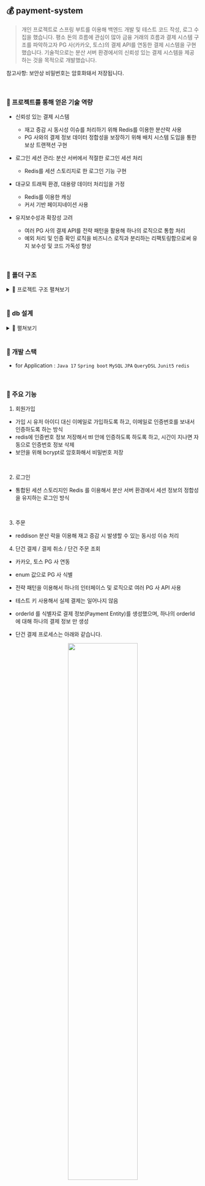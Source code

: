 ## 💰 payment-system

> 개인 프로젝트로 스프링 부트를 이용해 백엔드 개발 및 테스트 코드 작성, 로그 수집을 했습니다.
> 평소 돈의 흐름에 관심이 많아 금융 거래의 흐름과 결제 시스템 구조를 파악하고자 PG 사(카카오, 토스)의 결제 API를 연동한 결제 시스템을 구현했습니다.
> 기술적으로는 분산 서버 환경에서의 신뢰성 있는 결제 시스템을 제공하는 것을 목적으로 개발했습니다.


참고사항: 보안상 비밀번호는 암호화돼서 저장됩니다.

<br>

### 📌 프로젝트를 통해 얻은 기술 역량

- 신뢰성 있는 결제 시스템
  - 재고 증감 시 동시성 이슈를 처리하기 위해 Redis를 이용한 분산락 사용
  - PG 사와의 결제 정보 데이터 정합성을 보장하기 위해 배치 시스템 도입을 통한 보상 트랜잭션 구현
    
- 로그인 세션 관리: 분산 서버에서 적절한 로그인 세션 처리
  - Redis를 세션 스토리지로 한 로그인 기능 구현
    
- 대규모 트래픽 환경, 대용량 데이터 처리임을 가정
  - Redis를 이용한 캐싱
  - 커서 기반 페이지네이션 사용
    
- 유지보수성과 확장성 고려
  - 여러 PG 사의 결제 API를 전략 패턴을 활용해 하나의 로직으로 통합 처리
  - 예외 처리 및 인증 확인 로직을 비즈니스 로직과 분리하는 리팩토링함으로써 유지 보수성 및 코드 가독성 향상

<br>

### 📁 폴더 구조

<details>
    <summary> 🧷 프로젝트 구조 펼쳐보기</summary>

```bash
main
├── java
│   ├── flab.payment_system
│   │   ├──  adapter # 다른 패키지(도메인)의 클래스를 사용할 때
│   │   │   ├──  OrderAdapter
│   │   │   ├──  OrderAdapterImpl
│   │   │   ├──  PaymentAdapter
│   │   │   ├──  PaymentAdapterImpl
│   │   │   ├──  RedissonLockAdapter
│   │   │   ├──  RedissonLockAdapterImpl
│   │   │   ├──  UserAdapter
│   │   │   └──  UserAdapterImpl
│   │   ├──  common # 공통
│   │   │   ├──  data
│   │   │   │  └──  BaseEntity
│   │   │   ├──  enums
│   │   │   │  └──  Constant
│   │   │   ├──  exception # 각 domain 의 예외들은 아래 예외들을 상속받음
│   │   │   │  ├──  BadRequestException
│   │   │   │  ├──  BaseException
│   │   │   │  ├──  ConflictException
│   │   │   │  ├──  CustomExceptionHandler
│   │   │   │  ├──  ExceptionMessage
│   │   │   │  ├──  ForbiddenException
│   │   │   │  ├──  OkException
│   │   │   │  ├──  ServiceUnavailableException
│   │   │   │  └──  UnauthorizedException
│   │   │   ├──  filter
│   │   │   │  ├──  ExceptionHandlerFilter
│   │   │   │  └──  SignInCheckFilter
│   │   │   ├──  interceptor
│   │   │   │  └──  LoggingInterceptor
│   │   │   ├──  response
│   │   │   │  └──  ResponseMessage
│   │   │   └──  utils
│   │   │   │  ├──  CookieUtil
│   │   │   │  └──  IpUtil
│   │   ├──  config
│   │   │   ├──  AppConfig
│   │   │   ├──  QueryDslConfig
│   │   │   ├──  RedisConfig
│   │   │   └──  WebConfig
│   │   ├──  domain
│   │   │   ├──  batch
│   │   │   │  ├──  compensation # 보상 트랜잭션을 위해 주기적으로 PG 사의 엑셀 파일과 DB 를 비교해 데이터를 일치시켜주는 batch
│   │   │   │  │  ├──  CompensationConfig
│   │   │   │  │  ├──  CompensationItemProcessor
│   │   │   │  │  ├──  CompensationItemReader
│   │   │   │  │  ├──  CompensationItemWrite
│   │   │   │  │  └──  CompensationJobConfig
│   │   │   ├──  log
│   │   │   │  ├──  entity
│   │   │   │  │  └──  AppLogs
│   │   │   ├──  mail
│   │   │   │  ├──  service # 유저에게 이메일 보낼 때(회원가입을 위한 유저 인증번호 발송)
│   │   │   │  │  └──  MailService
│   │   │   ├──  order
│   │   │   │  ├──  controller
│   │   │   │  │  └──  OrderController
│   │   │   │  ├──  entity
│   │   │   │  │  └──  OrderProduct
│   │   │   │  ├──  dto
│   │   │   │  │  ├──  OrderCancelDto
│   │   │   │  │  ├──  OrderDetailDto
│   │   │   │  │  ├──  OrderDto
│   │   │   │  │  └──  OrderProductDto
│   │   │   │  ├── exception
│   │   │   │  │  └──  OrderNotExistBadRequestException
│   │   │   │  ├── repository
│   │   │   │  │  ├──  OrderCustomRepository
│   │   │   │  │  ├──  OrderCustomRepositoryImpl
│   │   │   │  │  └──  OrderRepository
│   │   │   │  ├── service
│   │   │   │  │  └──  OrderService
│   │   │   ├──  payment
│   │   │   │  ├──  client # PG 사와 통신
│   │   │   │  │  ├──  kakao
│   │   │   │  │  │  └──  PaymentKakaoClient
│   │   │   │  │  ├──  toss
│   │   │   │  │  │  └──  PaymentTossClient
│   │   │   │  ├──  controller
│   │   │   │  │  └──  PaymentController
│   │   │   │  ├── entity
│   │   │   │  │  ├── Payment
│   │   │   │  │  │  ├──  kakao 
│   │   │   │  │  │  │  ├── Amount
│   │   │   │  │  │  │  ├── ApprovedCancelAmount
│   │   │   │  │  │  │  ├── CancelAvailableAmount
│   │   │   │  │  │  │  ├── CanceledAmount
│   │   │   │  │  │  │  ├── CardInfo
│   │   │   │  │  │  │  ├── KakaoPayment
│   │   │   │  │  │  │  └── PaymentActionDetails
│   │   │   │  │  │  ├──  toss
│   │   │   │  │  │  │  ├── Cacnels
│   │   │   │  │  │  │  ├── Card
│   │   │   │  │  │  │  ├── CashReceipt
│   │   │   │  │  │  │  ├── Checkout
│   │   │   │  │  │  │  ├── Discount
│   │   │   │  │  │  │  ├── EasyPay
│   │   │   │  │  │  │  ├── Failure
│   │   │   │  │  │  │  ├── GiftCertificate
│   │   │   │  │  │  │  ├── MobilePhone
│   │   │   │  │  │  │  ├── Receipt
│   │   │   │  │  │  │  ├── RefundReceiveAccount
│   │   │   │  │  │  │  ├── TossPayment
│   │   │   │  │  │  │  ├── Transfer
│   │   │   │  │  │  │  └── VirtualAccount
│   │   │   │  ├──  enums
│   │   │   │  │  ├── PaymentPgCompany
│   │   │   │  │  ├── PaymentPgCompanyStringToEnumConverter
│   │   │   │  │  └── PaymentStateConstant
│   │   │   │  ├──  exception
│   │   │   │  │  ├── PaymentAlreadyApprovedConflictException
│   │   │   │  │  ├── PaymentFailBadRequestException
│   │   │   │  │  ├── PaymentKakaoServiceUnavailableException
│   │   │   │  │  ├── PaymentNotApprovedConflictException
│   │   │   │  │  ├── PaymentNotExistBadRequestException
│   │   │   │  │  └── PaymentTossServiceUnavailableException
│   │   │   │  ├──  repository
│   │   │   │  │  ├──  PaymentCustomRepository
│   │   │   │  │  ├──  PaymentCustomRepositoryImpl
│   │   │   │  │  ├──  PaymentRepository
│   │   │   │  │  ├──  kakao
│   │   │   │  │  │  ├──  KakaoPaymentCustomRepository
│   │   │   │  │  │  ├──  KakaoPaymentCustomRepositoryImpl
│   │   │   │  │  │  └──  KakaoPaymentRepository
│   │   │   │  │  ├──  toss
│   │   │   │  │  │  ├──  TossPaymentCustomRepository
│   │   │   │  │  │  ├──  TossPaymentCustomRepositoryImpl
│   │   │   │  │  │  └──  TossPaymentRepository
│   │   │   │  ├──  request
│   │   │   │  │  ├──  kakao
│   │   │   │  │  │  └──  PaymentKakaoRequestBodyFactory
│   │   │   │  │  ├──  toss
│   │   │   │  │  │  └──  PaymentTossRequestBodyFactory
│   │   │   │  ├──  response
│   │   │   │  │  ├──  PaymentApprovalDto
│   │   │   │  │  ├──  PaymentCancelDto
│   │   │   │  │  ├──  PaymentOrderDetailDto
│   │   │   │  │  ├──  PaymentReadyDto
│   │   │   │  │  ├──  kakao
│   │   │   │  │  │  ├──  PaymentKakao
│   │   │   │  │  │  ├──  PaymentKakaoApprovalDtoImpl
│   │   │   │  │  │  ├──  PaymentKakaoCancelDtoImpl
│   │   │   │  │  │  ├──  PaymentKakaoOrderDetailDtoImpl
│   │   │   │  │  │  └──  PaymentKakaoReadyDtoImpl
│   │   │   │  │  ├──  toss
│   │   │   │  │  │  ├──  PaymentToss
│   │   │   │  │  │  └──  PaymentTossDtoImpl
│   │   │   │  ├──  service
│   │   │   │  │  ├──  PaymentService
│   │   │   │  │  ├──  PaymentStrategy # enums - PaymentPgCompany 값에 따라서 해당 인터페이스를 구현한 전략 서비스 호출
│   │   │   │  │  ├──  kakao
│   │   │   │  │  │  └──  PaymentStrategyKakaoService
│   │   │   │  │  ├──  toss
│   │   │   │  │  │  └──  PaymentStrategyTossService
│   │   │   │  ├──  product
│   │   │   │  │  ├──  controller
│   │   │   │  │  │  └──  ProductController
│   │   │   │  │  ├──  dto
│   │   │   │  │  │  └──  ProductDto
│   │   │   │  │  ├──  entity
│   │   │   │  │  │  └──  Product
│   │   │   │  │  ├──  exception
│   │   │   │  │  │  ├──  ProductNotExistBadRequestException
│   │   │   │  │  │  └──  ProductSoldOutException
│   │   │   │  │  ├──  repository
│   │   │   │  │  │  ├──  ProductCustomRepository
│   │   │   │  │  │  ├──  ProductCustomRepositoryImpl
│   │   │   │  │  │  └──  ProductRepository
│   │   │   │  │  ├──  service
│   │   │   │  │  │  └──  ProductService
│   │   │   │  ├──  redisson
│   │   │   │  │  ├──  service # 재고 동시성 이슈 처리를 위한 redisson lock
│   │   │   │  │  │  └──  RedissonLockService
│   │   │   │  ├──  session
│   │   │   │  │  ├──  service
│   │   │   │  │  │  └──  SessionService
│   │   │   │  ├──  user
│   │   │   │  │  ├──  controller
│   │   │   │  │  │  └──  UserController
│   │   │   │  │  ├──  dto
│   │   │   │  │  │  ├──  UserConfirmVerificationNumberDto
│   │   │   │  │  │  ├──  UserDto
│   │   │   │  │  │  ├──  UserSignUpDto
│   │   │   │  │  │  ├──  UserVerificationDto
│   │   │   │  │  │  └──  UserVerifiyEmailDto
│   │   │   │  │  ├──  entity
│   │   │   │  │  │  ├──  User
│   │   │   │  │  │  └──  UserVerification
│   │   │   │  │  ├──  exception
│   │   │   │  │  │  ├──  UserAlreadySignInConflictException
│   │   │   │  │  │  ├──  UserEmailAlreadyExistConflictException
│   │   │   │  │  │  ├──  UserEmailNotExistBadReqeuestException
│   │   │   │  │  │  ├──  UserNotSignInedConflictException
│   │   │   │  │  │  ├──  UserPasswordFailBadRequestException
│   │   │   │  │  │  ├──  UserSignUpBadRequestException
│   │   │   │  │  │  ├──  UserUnauthorizedException
│   │   │   │  │  │  ├──  UserVerificationEmailBadReqeust
│   │   │   │  │  │  ├──  UserVerificationIdBadRequestException
│   │   │   │  │  │  ├──  UserVerificationNumberBadRequestException
│   │   │   │  │  │  ├──  UserVerificationUnautorizedExcpetion
│   │   │   │  │  │  └──  UserVerifyUserEmailException
│   │   │   │  │  ├──  repository
│   │   │   │  │  │  ├──  UserCustomRepository
│   │   │   │  │  │  ├──  UserCustomRepositoryImpl
│   │   │   │  │  │  ├──  UserRepository
│   │   │   │  │  │  └──  UserVerificationRepository
│   │   │   │  │  ├──  service
│   │   │   │  │  │  └──  UserService
│   │   │   │  └──  PaymentSystemApplication
├── resources
│   ├── templates
│   │  └──  mail.html
│   ├── application.yml
│   ├── application-test.yml
│   ├── log4j2-local.xml
│   ├── log4j2-prod.xml
│   ├── payment_kakao.csv # 배치 시스템에 필요한 예시 엑셀 파일, 주기적으로 PG 사와 통신해 엑셀 파일을 가져와 DB의 데이터와 비교할 것이라 가정
└   └── payment_toss.csv
```


<!-- summary -->

</details>




<br>


### 📌 db 설계



<details>
    <summary> 🧷 펼쳐보기 </summary>

![image](https://github.com/f-lab-edu/payment-system/assets/98700133/cb8a9d60-5e2c-45c3-9f0c-b57f574a3f87)

![image](https://github.com/f-lab-edu/payment-system/assets/98700133/2caaa7d0-8863-4145-91dc-e5be1feaad79)



결제에 대한 공통적인 정보는 payment 테이블에 저장하고, pg사 별로 달라지는 정보들은 따로 테이블을 만들어줬습니다.

<!-- summary -->

</details>

<br>


### 📌 개발 스택
* for Application : `Java 17` `Spring boot` `MySQL` `JPA` `QueryDSL` `Junit5` `redis`

<br>


### 📌 주요 기능

1) 회원가입
  - 가입 시 유저 아이디 대신 이메일로 가입하도록 하고, 이메일로 인증번호를 보내서 인증하도록 하는 방식
  - redis에 인증번호 정보 저장해서 ttl 안에 인증하도록 하도록 하고, 시간이 지나면 자동으로 인증번호 정보 삭제
  - 보안을 위해 bcrypt로 암호화해서 비밀번호 저장
  
  <br>
  
  
2) 로그인
  -  통합된 세션 스토리지인 Redis 를 이용해서 분산 서버 환경에서 세션 정보의 정합성을 유지하는 로그인 방식
  
  <br>

3) 주문
- reddison 분산 락을 이용해 재고 증감 시 발생할 수 있는 동시성 이슈 처리
  
4) 단건 결제 / 결제 취소 / 단건 주문 조회
- 카카오, 토스 PG 사 연동
- enum 값으로 PG 사 식별
- 전략 패턴을 이용해서 하나의 인터페이스 및 로직으로 여러 PG 사 API 사용
- 테스트 키 사용해서 실제 결제는 일어나지 않음
- orderId 를 식별자로 결제 정보(Payment Entity)를 생성했으며, 하나의 orderId 에 대해 하나의 결제 정보 만 생성

-  단건 결제 프로세스는 아래와 같습니다.
<center><img src="https://github.com/f-lab-edu/payment-system/assets/98700133/132aa184-4321-4658-b7b9-31458e175fd3"  width="60%" height="60%"/></center>


- 단건 결제
  - 단건 결제 기능 하나를 구현하기 위해 3개의 API가 필요했습니다. (결제 생성 API / 결제 승인 API/ 결제 실패 API)

- 결제 취소
  - 기존에 승인된 결제만 취소할 수 있습니다.

- 주문 조회
  - 승인된 결제 정보를 조회할 수 있습니다.

만약 PG 사에는 승인된 결제 정보이지만 외부 API 에 요청할 때 특정 시간이 지나면 연결을 끊도록 설정해 놓은 timeout 등의 문제로 해당 서버의 데이터베이스에는 실패한 결제로 저장돼있거나 해당 서버의 데이터베이스에는 성공한 정보로 돼있지만, PG 사에서 최초에 성공한 정보로 응답을 줬어도 카드사와의 보상 트랜잭션 중 실패 처리로 변경된 정보라면 PG 사의 결제 상태와 해당 서버의 결제 상태가 다를 수 있다고 생각했습니다.

따라서 PG 사에서 받아오는 데이터와 데이터베이스의 데이터를 비교해 데이터 정합성을 맞춰주는 과정이 있을 것이라 생각해 배치 시스템을 도입해 데이터 정합성을 맞춰줬습니다.

이때 개인 프로젝트라 실제 PG 사와 협의를 할 수는 없으니 데이터 정합성을 맞춰주기 위해 필요할 것이라 여겨지는 정보들을 가정해 작성했습니다.

<br>

5) 상품 목록 조회
- 결제 시스템에 집중하고자 상품에 대한 명확한 설계는 하지는 않았지만, 대규모 트래픽이 유입되는 사이트에서 자주 삽입이나 수정이 되지 않는 대용량 데이터를 처리한다 가정했습니다.
  
- 대용량 데이터를 조회할 때 offset limit 방식의 페이지네이션을 하면, 성능이 느려지는 경우가 있기 때문에 커서 기반의 페이지네이션 방식을 취했습니다.
  
- 대규모 트래픽이 오가면 자주 조회될 것이기에, Redis 를 이용한 캐싱을 해줬습니다.

<br>

<br>

### 📌 리팩토링

> 기존에 Exception 클래스들을 정의할 때 RuntimeException을 바로 상속받게 하고 일일이 메세지와 코드를 새로 정의해 주었습니다. Exception Handler에서 핸들링할 때도 아래와 같이 각 예외 별로 처리해 주다 보니 예외를 하나 추가할 때마다 반복적인 코드가 늘어났습니다.

- 기존의 예외 핸들러 코드
```
public class CustomExceptionHandler extends ResponseEntityExceptionHandler {

    // 예외 별로 핸들링 
	@ExceptionHandler(UserVerificationIdBadRequestException.class)
```
>
>
> 이를 해결하기 위해 Exception은 BaseException과 상태 코드 별로 BaseException을 상속받은 예외들을 정의해 줌으로써 hierarchy 구조로 리팩토링했습니다. 리팩토링을 할 때 초기 시간적 비용이 들어가긴 했지만, 장기적으로 봤을 때 예외를 하나 추가할 때마다 드는 반복적인 작업 시간이 줄어들었고, 아래와 같이 핸들러에서 포괄적으로 처리해 줌으로써 예외 처리가 편리해졌습니다.

- 수정된 예외 핸들러 코드

```
public class CustomExceptionHandler {
    // 해당 프로젝트의 모든 예외는 BaseException을 상속받음
	@ExceptionHandler(BaseException.class)
	public ResponseEntity<ExceptionMessage> handleBaseException(BaseException baseException) {

```


### 📌 개선하고 싶은점

<br>

> 프로젝트 기한이 부족해서 적용하고 싶은 부분을 모두 반영하지는 못했습니다. 시간이 더 주어진다면 아래와 같은 항목들을 적용하고 싶습니다. (리팩토링 기간 2024-03-03~2024-03-18)

 1. ~~PG 사에서 보관 중인 결제 정보와 해당 서버의 결제 정보가 완벽히 호환되기는 힘들 거라고 생각했습니다. 예를 들면 pg 서버에서는 성공적으로 처리된 결제지만 서버에서는 timeout 등의 문제로 실패된 결제라고 처리되는 경우가 있겠습니다. 이를 호환해 주기 위해서 주기적으로 pg 사에서 결제 정보를 파일로 받아와서 해당 서버의 db 정보와 비교해 결제 데이터를 맞춰주는 배치 시스템이 있을 것이고 이를 반영하고 싶다는 생각을 했습니다.~~ -> 적용

2. 재고 관리를 하는 데 있어서 MySQL 데이터베이스에 재고 개수를 저장하고 Redis 를 이용한 분산락을 통해 재고 증감을 처리해 주었습니다. 그런데 이때, 결제 승인 작업이 완료될 때까지 로우 락이 걸려있고, 재고를 확인하고자 할때마다 데이터베이스에 접근하기에 성능이 떨어질 수 있다는 단점이 있습니다. 따라서 Redis 서버에 재고 수를 관리하고 주문 생성시마다 재고를 감소해주고 결제 실패나 취소 시 재고를 증가 시켜주면 데이터베이스 접근하지 않아도 될것이라고 생각했습니다.

3. ~~RestTemplate 사용 시 커넥션 풀을 따로 설정해 주지 않고 디폴트 설정을 사용하고 있습니다. 따로 설정해 주지 않으면 요청할 때마다 커넥션이 생성돼서 소켓이 고갈되는 문제가 발생할 수 있기 때문에 적절한 커넥션 풀을 따로 설정해 주는게 좋겠다는 생각을 했습니다.~~ -> 적용


### 📌 문제사항과 해결방안


:clipboard: [문제/해결 방안 링크](https://closed-glade-095.notion.site/payment-system-4c871840fd724755a99f684302b170f2?pvs=4)



<br>

### 📝 회고록

외부 API 를 사용해서 프로젝트를 진행하는 것은 처음이다 보니 문서를 이해하고 적용하는데 시간이 많이 걸려서 프로젝트를 진행하는데 기한이 부족했습니다. 다음번에는 외부 API 를 사용할 일이 있다면 공통 flow를 이해한 뒤 세부적인 문서를 읽는 것이 좋겠다는 생각이 들었습니다.
결제 시스템은 계속 진행해 보고 싶은 프로젝트였는데 소원성취를 하니 뿌듯했습니다. 다음번에도 프로젝트도 즐겁게 하고 싶다는 생각이 듭니다.


